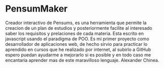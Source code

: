 # PensumMaker
Creador interactivo de Pensums, es una herramienta que permite la creacion de un plan de estudios y posteriormente facilite al interesado saber los requisitos y prelaciones de cada materia. Esta escrito en javascript usando el paradigma de POO. Es mi primer proyecto como desarrollador de aplicaciones web, de hecho sirvio para practicar lo aprendido en cursos que he realizado por internet, al subirlo a GitHub espero puedan ayudarme a mejorarlo si es posible y en todo caso me encantaria aprender mas de este maravilloso lenguaje. Alexander Chinea.


